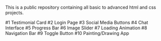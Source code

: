 This is a public repository containing all basic to advanced html and css projects.

#1 Testimonial Card
#2 Login Page
#3 Social Media Buttons
#4 Chat Interface
#5 Progress Bar
#6 Image Slider
#7 Loading Animation
#8 Navigation Bar 
#9 Toggle Button
#10 Painting/Drawing App
